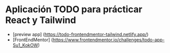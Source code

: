 # Aplicación TODO para prácticar React y Tailwind

-   [preview app] (https://todo-frontendmentor-tailwind.netlify.app/)
-   [FrontEndMentor] (https://www.frontendmentor.io/challenges/todo-app-Su1_KokOW)
